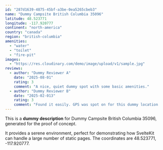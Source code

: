 ```yaml
---
id: "287d1639-4875-45bf-a3be-0ea5265cbeb3"
name: "Dummy Campsite British Columbia 35096"
latitude: 48.523771
longitude: -117.920777
continent: "north-america"
country: "canada"
region: "british-columbia"
amenities:
  - "water"
  - "toilet"
  - "fire-pit"
images:
  - "https://res.cloudinary.com/demo/image/upload/v1/sample.jpg"
reviews:
  - author: "Dummy Reviewer A"
    date: "2025-08-01"
    rating: 3
    comment: "A nice, quiet dummy spot with some basic amenities."
  - author: "Dummy Reviewer B"
    date: "2025-02-013"
    rating: 3
    comment: "Found it easily. GPS was spot on for this dummy location."
---
```


This is a **dummy description** for Dummy Campsite British Columbia 35096, generated for the proof of concept.

It provides a serene environment, perfect for demonstrating how SvelteKit can handle a large number of static pages. The coordinates are 48.523771, -117.920777.
